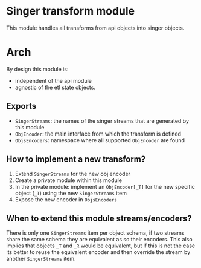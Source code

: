# Singer transform module
This module handles all transforms from api objects into singer objects.

# Arch
By design this module is:
- independent of the api module
- agnostic of the etl state objects.

## Exports
- `SingerStreams`: the names of the singer streams that are generated by this module
- `ObjEncoder`: the main interface from which the transform is defined
- `ObjsEncoders`: namespace where all supported `ObjEncoder` are found

## How to implement a new transform?
1. Extend `SingerStreams` for the new obj encoder
1. Create a private module within this module
1. In the private module: implement an `ObjEncoder[_T]`
for the new specific object (`_T`) using the new `SingerStreams` item
1. Expose the new encoder in `ObjsEncoders`

## When to extend this module streams/encoders?
There is only one `SingerStreams` item per object schema, if two streams share
the same schema they are equivalent as so their encoders.
This also implies that objects `_T` and `_R` would be equivalent,
but if this is not the case its better to reuse the equivalent encoder
and then override the stream by another `SingerStreams` item.
